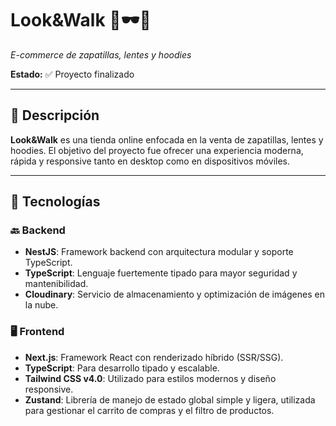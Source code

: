 # Look\&Walk 👟🕶️🧥

_E-commerce de zapatillas, lentes y hoodies_

**Estado:** ✅ Proyecto finalizado

---

## 🧠 Descripción

**Look\&Walk** es una tienda online enfocada en la venta de zapatillas, lentes y hoodies. El objetivo del proyecto fue ofrecer una experiencia moderna, rápida y responsive tanto en desktop como en dispositivos móviles.

---

## 🧰 Tecnologías

### 🔙 Backend

- **NestJS**: Framework backend con arquitectura modular y soporte TypeScript.
- **TypeScript**: Lenguaje fuertemente tipado para mayor seguridad y mantenibilidad.
- **Cloudinary**: Servicio de almacenamiento y optimización de imágenes en la nube.

### 🖥️ Frontend

- **Next.js**: Framework React con renderizado híbrido (SSR/SSG).
- **TypeScript**: Para desarrollo tipado y escalable.
- **Tailwind CSS v4.0**: Utilizado para estilos modernos y diseño responsive.
- **Zustand**: Librería de manejo de estado global simple y ligera, utilizada para gestionar el carrito de compras y el filtro de productos.
